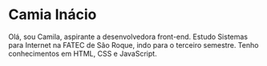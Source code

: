 
# Camia Inácio

Olá, sou Camila, aspirante a desenvolvedora front-end. Estudo Sistemas para Internet na FATEC de São Roque, indo para o terceiro semestre. Tenho conhecimentos em HTML, CSS e JavaScript.